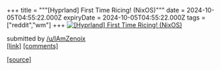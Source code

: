+++
title = """[Hyprland] First Time Ricing! (NixOS)"""
date = 2024-10-05T04:55:22.000Z
expiryDate = 2024-10-05T04:55:22.000Z
tags = ["reddit","wm"]
+++
[![[Hyprland] First Time Ricing! (NixOS)](https://b.thumbs.redditmedia.com/77x2lE62tXX2RoCVqxTwyyfvLBcqhigBNbaFr1parGM.jpg "[Hyprland] First Time Ricing! (NixOS)")](https://www.reddit.com/r/unixporn/comments/1fwiswl/hyprland_first_time_ricing_nixos/)

submitted by [/u/IAmZenoix](https://www.reddit.com/user/IAmZenoix)  
[\[link\]](https://www.reddit.com/gallery/1fwiswl) [\[comments\]](https://www.reddit.com/r/unixporn/comments/1fwiswl/hyprland_first_time_ricing_nixos/)

[[source]](https://www.reddit.com/r/unixporn/comments/1fwiswl/hyprland_first_time_ricing_nixos/)
